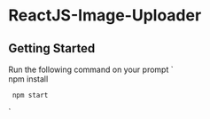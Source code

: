 # ReactJS-Image-Uploader
 
## Getting Started

Run the following command on your prompt
`	
     npm install

     npm start
`

